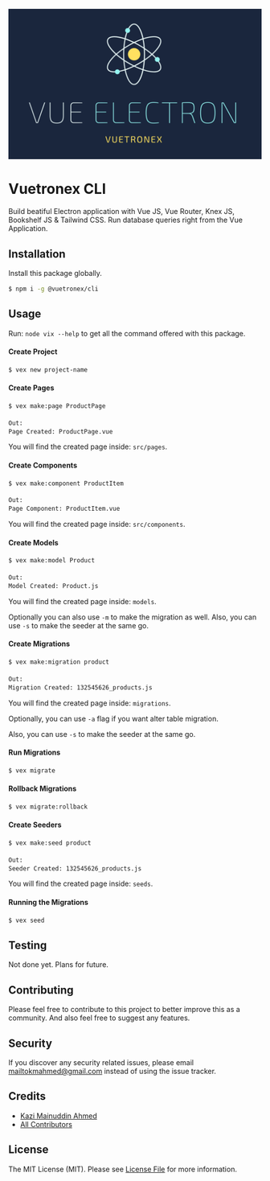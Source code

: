 ![Vuetronex CLI](logo.png "Vuetronex CLI")

# Vuetronex CLI

Build beatiful Electron application with Vue JS, Vue Router, Knex JS, Bookshelf JS & Tailwind CSS. Run database queries right from the Vue Application.

## Installation

Install this package globally.

```bash
$ npm i -g @vuetronex/cli
```

## Usage

Run: `node vix --help` to get all the command offered with this package.

#### Create Project

```bash
$ vex new project-name
```

#### Create Pages

```bash
$ vex make:page ProductPage

Out:
Page Created: ProductPage.vue
```

You will find the created page inside: `src/pages`.

#### Create Components

```bash
$ vex make:component ProductItem

Out:
Page Component: ProductItem.vue
```

You will find the created page inside: `src/components`.

#### Create Models

```bash
$ vex make:model Product

Out:
Model Created: Product.js
```

You will find the created page inside: `models`.

Optionally you can also use `-m` to make the migration as well.
Also, you can use `-s` to make the seeder at the same go.

#### Create Migrations

```bash
$ vex make:migration product

Out:
Migration Created: 132545626_products.js
```

You will find the created page inside: `migrations`.

Optionally, you can use `-a` flag if you want alter table migration.

Also, you can use `-s` to make the seeder at the same go.

#### Run Migrations

```bash
$ vex migrate
```

#### Rollback Migrations

```bash
$ vex migrate:rollback
```

#### Create Seeders

```bash
$ vex make:seed product

Out:
Seeder Created: 132545626_products.js
```

You will find the created page inside: `seeds`.

#### Running the Migrations

```bash
$ vex seed
```

## Testing

Not done yet. Plans for future.

## Contributing

Please feel free to contribute to this project to better improve this as a community. And also feel free to suggest any features.

## Security

If you discover any security related issues, please email mailtokmahmed@gmail.com instead of using the issue tracker.

## Credits

- [Kazi Mainuddin Ahmed](https://github.com/tzsk)
- [All Contributors](../../contributors)

## License

The MIT License (MIT). Please see [License File](LICENSE.md) for more information.